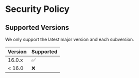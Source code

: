# Security Policy

## Supported Versions

We only support the latest major version and each subversion.

| Version  | Supported          |
| -------- | ------------------ |
| 16.0.x   | :white_check_mark: |
| < 16.0   | :x:                |
